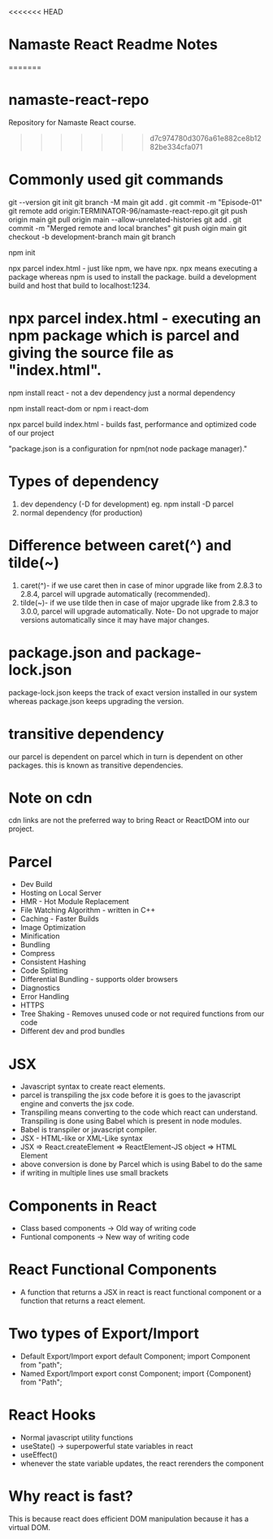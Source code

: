 <<<<<<< HEAD
# Namaste React Readme Notes #
=======
# namaste-react-repo
Repository for Namaste React course.
>>>>>>> d7c974780d3076a61e882ce8b1282be334cfa071

# Commonly used git commands
git --version
git init
git branch -M main
git add .
git commit -m "Episode-01"
git remote add origin:TERMINATOR-96/namaste-react-repo.git
git push origin main
git pull origin main --allow-unrelated-histories
git add .
git commit -m "Merged remote and local branches"
git push oigin main
git checkout -b development-branch main
git branch

npm init

npx parcel index.html - just like npm, we have npx. npx means executing a package whereas npm is used to install the package. build a development build and host that build to localhost:1234.
# npx parcel index.html - executing an npm package which is parcel and giving the source file as "index.html".

npm install react - not a dev dependency just a normal dependency

npm install react-dom or npm i react-dom

npx parcel build index.html - builds fast, performance and optimized code of our project

"package.json is a configuration for npm(not node package manager)."

# Types of dependency
1. dev dependency (-D for development) eg. npm install -D parcel
2. normal dependency (for production)

# Difference between caret(^) and tilde(~)
1. caret(^)- if we use caret then in case of minor upgrade like from 2.8.3 to 2.8.4, parcel will upgrade automatically (recommended).
2. tilde(~)- if we use tilde then in case of major upgrade like from 2.8.3 to 3.0.0, parcel will upgrade automatically.
Note- Do not upgrade to major versions automatically since it may have major changes.

# package.json and package-lock.json
package-lock.json keeps the track of exact version installed in our system whereas package.json keeps upgrading the version.

# transitive dependency
our parcel is dependent on parcel which in turn is dependent on other packages. this is known as transitive dependencies.

# Note on cdn
cdn links are not the preferred way to bring React or ReactDOM into our project.

# Parcel
- Dev Build
- Hosting on Local Server
- HMR - Hot Module Replacement
- File Watching Algorithm - written in C++
- Caching - Faster Builds
- Image Optimization
- Minification
- Bundling
- Compress
- Consistent Hashing
- Code Splitting
- Differential Bundling - supports older browsers
- Diagnostics
- Error Handling
- HTTPS
- Tree Shaking - Removes unused code or not required functions from our code
- Different dev and prod bundles

# JSX
- Javascript syntax to create react elements.
- parcel is transpiling the jsx code before it is goes to the javascript engine and converts the jsx code.
- Transpiling means converting to the code which react can understand. Transpiling is done using Babel which is present in node modules.
- Babel is transpiler or javascript compiler.
- JSX - HTML-like or XML-Like syntax
- JSX => React.createElement => ReactElement-JS object => HTML Element
- above conversion is done by Parcel which is using Babel to do the same
- if writing in multiple lines use small brackets

# Components in React
- Class based components -> Old way of writing code
- Funtional components -> New way of writing code

# React Functional Components
- A function that returns a JSX in react is react functional component or a function that returns a react element.

# Two types of Export/Import
- Default Export/Import
export default Component;
import Component from "path";
- Named Export/Import
export const Component;
import {Component} from "Path";

# React Hooks
- Normal javascript utility functions
- useState() -> superpowerful state variables in react
- useEffect()
- whenever the state variable updates, the react rerenders the component

# Why react is fast?
This is because react does efficient DOM manipulation because it has a virtual DOM.